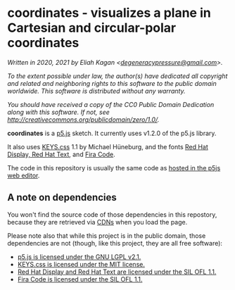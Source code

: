 # coordinates - visualizes a plane in Cartesian and circular-polar coordinates

*Written in 2020, 2021 by Eliah Kagan \<degeneracypressure@gmail.com\>.*

*To the extent possible under law, the author(s) have dedicated all copyright
and related and neighboring rights to this software to the public domain
worldwide. This software is distributed without any warranty.*

*You should have received a copy of the CC0 Public Domain Dedication along with
this software. If not, see
<http://creativecommons.org/publicdomain/zero/1.0/>.*

**coordinates** is a [p5.js](https://p5js.org/) sketch. It currently uses
v1.2.0 of the p5.js library.

It also uses [KEYS.css](https://github.com/michaelhue/keyscss) 1.1 by Michael
Hüneburg, and the fonts [Red Hat Display, Red Hat
Text](https://github.com/RedHatOfficial/RedHatFont), and [Fira Code](https://github.com/tonsky/FiraCode).

The code in this repository is usually the same code as [hosted in the p5js web
editor](https://editor.p5js.org/Eliah/sketches/MAJ8qCEc).

## A note on dependencies

You won't find the source code of those dependencies in this repostory, because
they are retrieved via
[CDNs](https://en.wikipedia.org/wiki/Content_delivery_network) when you load
the page.

Please note also that while this project is in the public domain, those
dependencies are not (though, like this project, they are all free software):

- [p5.js is licensed under the GNU LGPL
  v2.1.](https://github.com/processing/p5.js/blob/master/license.txt)
- [KEYS.css is licensed under the MIT
  license.](https://github.com/michaelhue/keyscss/blob/master/LICENSE.txt)
- [Red Hat Display and Red Hat Text are licensed under the SIL OFL
  1.1.](https://github.com/RedHatOfficial/RedHatFont/blob/master/LICENSE)
- [Fira Code is licensed under the SIL OFL
  1.1.](https://github.com/tonsky/FiraCode/blob/master/LICENSE)
  